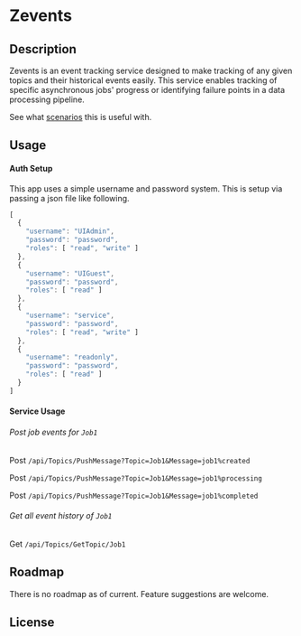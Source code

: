 # Zevents

## Description

Zevents is an event tracking service designed to make tracking of any given topics and their historical events easily.
This service enables tracking of specific asynchronous jobs' progress or identifying failure points in a data processing pipeline.

See what [scenarios](./Scenarios) this is useful with.


## Usage

#### Auth Setup
This app uses a simple username and password system. This is setup via passing a json file like following.
```js
[
  {
    "username": "UIAdmin",
    "password": "password",
    "roles": [ "read", "write" ]
  },
  {
    "username": "UIGuest",
    "password": "password",
    "roles": [ "read" ]
  },
  {
    "username": "service",
    "password": "password",
    "roles": [ "read", "write" ]
  },
  {
    "username": "readonly",
    "password": "password",
    "roles": [ "read" ]
  }
]
```

#### Service Usage
###### Post job events for `Job1`
Post `/api/Topics/PushMessage?Topic=Job1&Message=job1%created`

Post `/api/Topics/PushMessage?Topic=Job1&Message=job1%processing`

Post `/api/Topics/PushMessage?Topic=Job1&Message=job1%completed`

###### Get all event history of `Job1`

Get `/api/Topics/GetTopic/Job1`

## Roadmap

There is no roadmap as of current. Feature suggestions are welcome. 

## License
